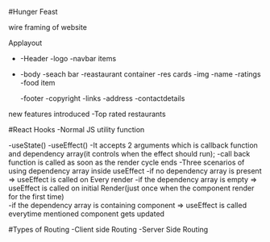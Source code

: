 #Hunger Feast

wire framing of website

Applayout

- -Header
  -logo
  -navbar items
- -body
  -seach bar
  -reastaurant container
  -res cards
  -img
  -name
  -ratings
  -food item

  -footer
  -copyright
  -links
  -address
  -contactdetails

new features introduced
-Top rated restaurants

#React Hooks
-Normal JS utility function

-useState()
-useEffect()
  -It accepts 2 arguments which is callback function and dependency array(it controls when the effect should run);
  -call back function is called as soon as the render cycle ends
  -Three scenarios of using dependency array inside useEffect
    -if no dependency array is present => useEffect is called on Every render 
    -if the dependency array is empty => useEffect is called on initial Render(just once when the component render for the first time)\
    -if the dependency array is containing component => useEffect is called everytime mentioned component gets updated


#Types of Routing
  -Client side Routing 
  -Server Side Routing
  



